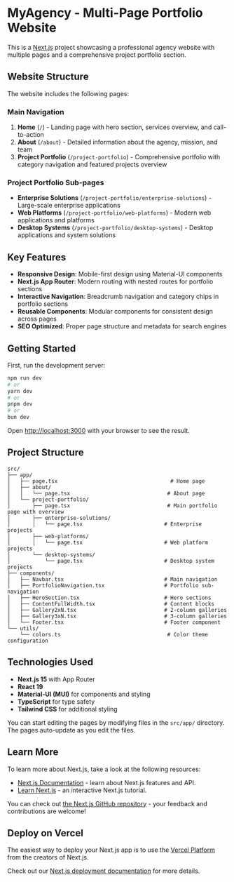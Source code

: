 # MyAgency - Multi-Page Portfolio Website

This is a [Next.js](https://nextjs.org) project showcasing a professional agency website with multiple pages and a comprehensive project portfolio section.

## Website Structure

The website includes the following pages:

### Main Navigation
1. **Home** (`/`) - Landing page with hero section, services overview, and call-to-action
2. **About** (`/about`) - Detailed information about the agency, mission, and team
3. **Project Portfolio** (`/project-portfolio`) - Comprehensive portfolio with category navigation and featured projects overview

### Project Portfolio Sub-pages
- **Enterprise Solutions** (`/project-portfolio/enterprise-solutions`) - Large-scale enterprise applications
- **Web Platforms** (`/project-portfolio/web-platforms`) - Modern web applications and platforms  
- **Desktop Systems** (`/project-portfolio/desktop-systems`) - Desktop applications and system solutions

## Key Features

- **Responsive Design**: Mobile-first design using Material-UI components
- **Next.js App Router**: Modern routing with nested routes for portfolio sections
- **Interactive Navigation**: Breadcrumb navigation and category chips in portfolio sections
- **Reusable Components**: Modular components for consistent design across pages
- **SEO Optimized**: Proper page structure and metadata for search engines

## Getting Started

First, run the development server:

```bash
npm run dev
# or
yarn dev
# or
pnpm dev
# or
bun dev
```

Open [http://localhost:3000](http://localhost:3000) with your browser to see the result.

## Project Structure

```
src/
├── app/
│   ├── page.tsx                                    # Home page
│   ├── about/
│   │   └── page.tsx                               # About page
│   └── project-portfolio/
│       ├── page.tsx                               # Main portfolio page with overview
│       ├── enterprise-solutions/
│       │   └── page.tsx                          # Enterprise projects
│       ├── web-platforms/
│       │   └── page.tsx                          # Web platform projects
│       └── desktop-systems/
│           └── page.tsx                          # Desktop system projects
├── components/
│   ├── Navbar.tsx                                # Main navigation
│   ├── PortfolioNavigation.tsx                   # Portfolio sub-navigation
│   ├── HeroSection.tsx                           # Hero sections
│   ├── ContentFullWidth.tsx                      # Content blocks
│   ├── Gallery2xN.tsx                            # 2-column galleries
│   ├── Gallery3xN.tsx                            # 3-column galleries
│   └── Footer.tsx                                # Footer component
└── utils/
    └── colors.ts                                  # Color theme configuration
```

## Technologies Used

- **Next.js 15** with App Router
- **React 19**
- **Material-UI (MUI)** for components and styling
- **TypeScript** for type safety
- **Tailwind CSS** for additional styling

You can start editing the pages by modifying files in the `src/app/` directory. The pages auto-update as you edit the files.

## Learn More

To learn more about Next.js, take a look at the following resources:

- [Next.js Documentation](https://nextjs.org/docs) - learn about Next.js features and API.
- [Learn Next.js](https://nextjs.org/learn) - an interactive Next.js tutorial.

You can check out [the Next.js GitHub repository](https://github.com/vercel/next.js) - your feedback and contributions are welcome!

## Deploy on Vercel

The easiest way to deploy your Next.js app is to use the [Vercel Platform](https://vercel.com/new?utm_medium=default-template&filter=next.js&utm_source=create-next-app&utm_campaign=create-next-app-readme) from the creators of Next.js.

Check out our [Next.js deployment documentation](https://nextjs.org/docs/app/building-your-application/deploying) for more details.
